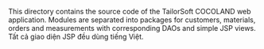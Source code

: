 This directory contains the source code of the TailorSoft COCOLAND web application. Modules are separated into packages for customers, materials, orders and measurements with corresponding DAOs and simple JSP views. Tất cả giao diện JSP đều dùng tiếng Việt.
